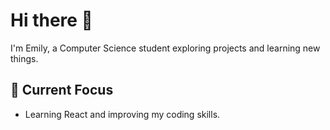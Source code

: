 # Hi there 👋

I'm Emily, a Computer Science student exploring projects and learning new things.

## 🔧 Current Focus
- Learning React and improving my coding skills.
